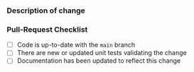<!--
  Thank you for opening a pull request for JunbaeJs.
-->

### Description of change

<!--
  Please be clear and concise what the change is intended to do,
  why this change is needed, and how you've verified that it
  corrects what you intended.

  In some cases it may be helpful to include the current behavior
  and the new behavior.
-->

### Pull-Request Checklist

<!--
  Please make sure to review and check all of the following.

  If an item is not applicable, you can add "N/A" to the end.
-->

- [ ] Code is up-to-date with the `main` branch
- [ ] There are new or updated unit tests validating the change
- [ ] Documentation has been updated to reflect this change

<!--
  🎉 Thank you for contributing and making JunbaeJs even better!
-->

